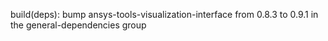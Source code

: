 build(deps): bump ansys-tools-visualization-interface from 0.8.3 to 0.9.1 in the general-dependencies group